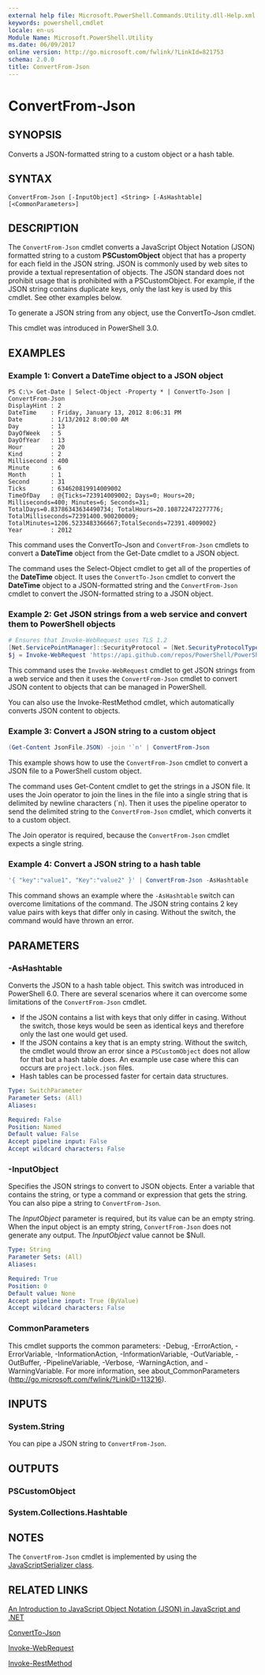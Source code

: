 ```yaml
---
external help file: Microsoft.PowerShell.Commands.Utility.dll-Help.xml
keywords: powershell,cmdlet
locale: en-us
Module Name: Microsoft.PowerShell.Utility
ms.date: 06/09/2017
online version: http://go.microsoft.com/fwlink/?LinkId=821753
schema: 2.0.0
title: ConvertFrom-Json
---
```


# ConvertFrom-Json

## SYNOPSIS

Converts a JSON-formatted string to a custom object or a hash table.

## SYNTAX

```
ConvertFrom-Json [-InputObject] <String> [-AsHashtable] [<CommonParameters>]
```

## DESCRIPTION

The `ConvertFrom-Json` cmdlet converts a JavaScript Object Notation (JSON) formatted string
to a custom **PSCustomObject** object that has a property for each field in the JSON string.
JSON is commonly used by web sites to provide a textual representation of objects.
The JSON standard does not prohibit usage that is prohibited with a PSCustomObject.
For example, if the JSON string contains duplicate keys, only the last key is used by this cmdlet.
See other examples below.

To generate a JSON string from any object, use the ConvertTo-Json cmdlet.

This cmdlet was introduced in PowerShell 3.0.

## EXAMPLES

### Example 1: Convert a DateTime object to a JSON object

```
PS C:\> Get-Date | Select-Object -Property * | ConvertTo-Json | ConvertFrom-Json
DisplayHint : 2
DateTime    : Friday, January 13, 2012 8:06:31 PM
Date        : 1/13/2012 8:00:00 AM
Day         : 13
DayOfWeek   : 5
DayOfYear   : 13
Hour        : 20
Kind        : 2
Millisecond : 400
Minute      : 6
Month       : 1
Second      : 31
Ticks       : 634620819914009002
TimeOfDay   : @{Ticks=723914009002; Days=0; Hours=20; Milliseconds=400; Minutes=6; Seconds=31; TotalDays=0.83786343634490734; TotalHours=20.108722472277776; TotalMilliseconds=72391400.900200009; TotalMinutes=1206.5233483366667;TotalSeconds=72391.4009002}
Year        : 2012
```

This command uses the ConvertTo-Json and `ConvertFrom-Json` cmdlets to convert a **DateTime**
object from the Get-Date cmdlet to a JSON object.

The command uses the Select-Object cmdlet to get all of the properties of the **DateTime** object.
It uses the `ConvertTo-Json` cmdlet to convert the **DateTime** object to a JSON-formatted string
and the `ConvertFrom-Json` cmdlet to convert the JSON-formatted string to a JSON object.

### Example 2: Get JSON strings from a web service and convert them to PowerShell objects

```powershell
# Ensures that Invoke-WebRequest uses TLS 1.2
[Net.ServicePointManager]::SecurityProtocol = [Net.SecurityProtocolType]::Tls12
$j = Invoke-WebRequest 'https://api.github.com/repos/PowerShell/PowerShell/issues' | ConvertFrom-Json
```

This command uses the `Invoke-WebRequest` cmdlet to get JSON strings from a web service
and then it uses the `ConvertFrom-Json` cmdlet to convert JSON content to objects
that can be managed in PowerShell.

You can also use the Invoke-RestMethod cmdlet, which automatically converts JSON content to objects.

### Example 3: Convert a JSON string to a custom object

```powershell
(Get-Content JsonFile.JSON) -join '`n' | ConvertFrom-Json
```

This example shows how to use the `ConvertFrom-Json` cmdlet to convert a JSON file to a PowerShell custom object.

The command uses Get-Content cmdlet to get the strings in a JSON file.
It uses the Join operator to join the lines in the file into a single string that is delimited
by newline characters (\`n).
Then it uses the pipeline operator to send the delimited string to the `ConvertFrom-Json` cmdlet,
which converts it to a custom object.

The Join operator is required, because the `ConvertFrom-Json` cmdlet expects a single string.

### Example 4: Convert a JSON string to a hash table

```powershell
'{ "key":"value1", "Key":"value2" }' | ConvertFrom-Json -AsHashtable
```

This command shows an example where the `-AsHashtable` switch can overcome limitations of the command.
The JSON string contains 2 key value pairs with keys that differ only in casing. Without the switch,
the command would have thrown an error.

## PARAMETERS

### -AsHashtable

Converts the JSON to a hash table object. This switch was introduced in PowerShell 6.0.
There are several scenarios where it can overcome some limitations of the `ConvertFrom-Json` cmdlet.

- If the JSON contains a list with keys that only differ in casing. Without the switch, those keys
  would be seen as identical keys and therefore only the last one would get used.
- If the JSON contains a key that is an empty string. Without the switch, the cmdlet would throw an
  error since a `PSCustomObject` does not allow for that but a hash table does. An example use case
 where this can occurs are `project.lock.json` files.
- Hash tables can be processed faster for certain data structures.

```yaml
Type: SwitchParameter
Parameter Sets: (All)
Aliases:

Required: False
Position: Named
Default value: False
Accept pipeline input: False
Accept wildcard characters: False
```

### -InputObject

Specifies the JSON strings to convert to JSON objects.
Enter a variable that contains the string, or type a command or expression that gets the string.
You can also pipe a string to `ConvertFrom-Json`.

The *InputObject* parameter is required, but its value can be an empty string.
When the input object is an empty string, `ConvertFrom-Json` does not generate any output.
The *InputObject* value cannot be $Null.

```yaml
Type: String
Parameter Sets: (All)
Aliases:

Required: True
Position: 0
Default value: None
Accept pipeline input: True (ByValue)
Accept wildcard characters: False
```

### CommonParameters
This cmdlet supports the common parameters: -Debug, -ErrorAction, -ErrorVariable, -InformationAction, -InformationVariable, -OutVariable, -OutBuffer, -PipelineVariable, -Verbose, -WarningAction, and -WarningVariable. For more information, see about_CommonParameters (http://go.microsoft.com/fwlink/?LinkID=113216).

## INPUTS

### System.String

You can pipe a JSON string to `ConvertFrom-Json`.

## OUTPUTS

### PSCustomObject

### System.Collections.Hashtable

## NOTES

The `ConvertFrom-Json` cmdlet is implemented by using the
[JavaScriptSerializer class](https://msdn.microsoft.com/library/system.web.script.serialization.javascriptserializer).

## RELATED LINKS

[An Introduction to JavaScript Object Notation (JSON) in JavaScript and .NET](http://msdn.microsoft.com/en-us/library/bb299886.aspx)

[ConvertTo-Json](ConvertTo-Json.md)

[Invoke-WebRequest](Invoke-WebRequest.md)

[Invoke-RestMethod](Invoke-RestMethod.md)